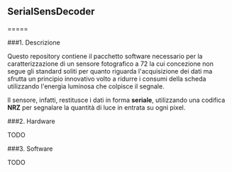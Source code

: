 ## SerialSensDecoder
=====

###1. Descrizione

Questo repository contiene il pacchetto software necessario per la caratterizzazione di un sensore fotografico a 72 la cui concezione non segue gli standard soliti per quanto riguarda l'acquisizione dei dati ma sfrutta un principio innovativo volto a ridurre i consumi della scheda utilizzando l'energia luminosa che colpisce il segnale.

Il sensore, infatti, restitusce i dati in forma **seriale**, utilizzando una codifica **NRZ** per segnalare la quantità di luce in entrata su ogni pixel.

###2. Hardware

TODO

###3. Software

TODO

